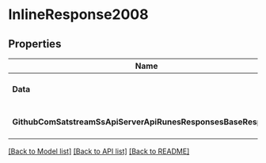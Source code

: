 # InlineResponse2008

## Properties
Name | Type | Description | Notes
------------ | ------------- | ------------- | -------------
**Data** | [**[]ResponsesRuneInfo**](responses.RuneInfo.md) |  | [optional] [default to null]
**GithubComSatstreamSsApiServerApiRunesResponsesBaseResponse** | [***GithubComSatstreamSsApiServerApiRunesResponsesBaseResponse**](github_com_satstream_ss-api_server_api_runes_responses.BaseResponse.md) |  | [optional] [default to null]

[[Back to Model list]](../README.md#documentation-for-models) [[Back to API list]](../README.md#documentation-for-api-endpoints) [[Back to README]](../README.md)


